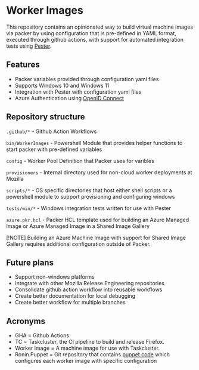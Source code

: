 # Worker Images

This repository contains an opinionated way to build virtual machine images via packer by using configuration that is pre-defined in YAML format, executed through github actions, with support for automated integration tests using [Pester](https://pester.dev/).

## Features

- Packer variables provided through configuration yaml files
- Supports Windows 10 and Windows 11
- Integration with Pester with configuration yaml files
- Azure Authentication using [OpenID Connect](https://docs.github.com/en/actions/security-for-github-actions/security-hardening-your-deployments/configuring-openid-connect-in-azure)

## Repository structure

`.github/*` - Github Action Workflows

`bin/WorkerImages` - Powershell Module that provides helper functions to start packer with pre-defined variables

`config` - Worker Pool Definition that Packer uses for varibles

`provisioners` - Internal directory used for non-cloud worker deployments at Mozilla

`scripts/*` - OS specific directories that host either shell scripts or a powershell module to support provisioning and configuring windows 

`tests/win/*` - Windows integration tests written for use with Pester 

`azure.pkr.hcl` - Packer HCL template used for building an Azure Managed Image or Azure Managed Image in a Shared Image Gallery

[!NOTE]
Building an Azure Machine Image with support for Shared Image Gallery requires additional configuration outside of Packer.

## Future plans

- Support non-windows platforms
- Integrate with other Mozilla Release Engineering repositories
- Consolidate github action workflow into reusable workflows
- Create better documentation for local debugging
- Create better workflow for multiple branches

## Acronyms

* GHA = Github Actions
* TC = Taskcluster, the CI pipeline to build and release Firefox.
* Worker Image = A machine image for use with Taskcluster.
* Ronin Puppet = Git repository that contains [puppet code](https://github.com/mozilla-platform-ops/ronin_puppet) which configures each worker image with specific configuration 
